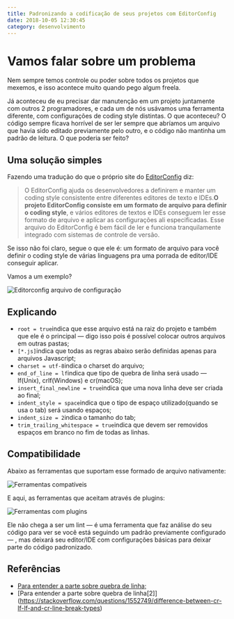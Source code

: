 ```yaml
---
title: Padronizando a codificação de seus projetos com EditorConfig
date: 2018-10-05 12:30:45
category: desenvolvimento
---
```

# Vamos falar sobre um problema

Nem sempre temos controle ou poder sobre todos os projetos que mexemos, e isso acontece muito quando pego algum freela.

Já aconteceu de eu precisar dar manutenção em um projeto juntamente com outros 2 programadores, e cada um de nós usávamos uma ferramenta diferente, com configurações de coding style distintas. O que aconteceu? O código sempre ficava horrível de ser ler sempre que abríamos um arquivo que havia sido editado previamente pelo outro, e o código não mantinha um padrão de leitura. O que poderia ser feito?

## Uma solução simples

Fazendo uma tradução do que o próprio site do [EditorConfig](https://editorconfig.org/) diz:

> O EditorConfig ajuda os desenvolvedores a definirem e manter um coding style consistente entre diferentes editores de texto e IDEs.**O projeto EditorConfig consiste em um formato de arquivo para definir o coding style**, e vários editores de textos e IDEs conseguem ler esse formato de arquivo e aplicar as configurações ali especificadas. Esse arquivo do EditorConfig é bem fácil de ler e funciona tranquilamente integrado com sistemas de controle de versão.

Se isso não foi claro, segue o que ele é: um formato de arquivo para você definir o coding style de várias linguagens pra uma porrada de editor/IDE conseguir aplicar.

Vamos a um exemplo?

![Editorconfig arquivo de configuração](assets/img/1_7akl27o_nnqh395qyjmicg-1-.png "Editorconfig arquivo de configuração")

## Explicando

* `root = true`indica que esse arquivo está na raiz do projeto e também que ele é o principal — digo isso pois é possível colocar outros arquivos em outras pastas;
* `[*.js]`indica que todas as regras abaixo serão definidas apenas para arquivos Javascript;
* `charset = utf-8`indica o charset do arquivo;
* `end_of_line = lf`indica que tipo de quebra de linha será usado — lf(Unix), crlf(Windows) e cr(macOS);
* `insert_final_newline = true`indica que uma nova linha deve ser criada ao final;
* `indent_style = space`indica que o tipo de espaço utilizado(quando se usa o tab) será usando espaços;
* `indent_size = 2`indica o tamanho do tab;
* `trim_trailing_whitespace = true`indica que devem ser removidos espaços em branco no fim de todas as linhas.

## Compatibilidade

Abaixo as ferramentas que suportam esse formado de arquivo nativamente:

![Ferramentas compatíveis](assets/img/1_9jvjzgt1rx5fjhtvb_2ywg-1-.png "Ferramentas compatíveis")

E aqui, as ferramentas que aceitam através de plugins:

![Ferramentas com plugins](assets/img/1_vdxfc1f1pfr2dlado1f9ww-1-.png "Ferramentas com plugins")



Ele não chega a ser um lint — é uma ferramenta que faz análise do seu código para ver se você está seguindo um padrão previamente configurado — , mas deixará seu editor/IDE com configurações básicas para deixar parte do código padronizado.

## Referências

* [Para entender a parte sobre quebra de linha;](https://digital.ni.com/public.nsf/allkb/2856874215F6134A862576C400554081)
* [Para entender a parte sobre quebra de linha\[2]](https://stackoverflow.com/questions/1552749/difference-between-cr-lf-lf-and-cr-line-break-types)